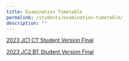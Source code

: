 ```yaml
---
title: Examination Timetable
permalink: /students/examination-timetable/
description: ""
---
```

[2023 JC1 CT Student Version Final](/files/2023/2023%20jc1%20ct_student%20version_final.pdf)

[2023 JC2 BT Student Version Final](/files/2023/2023%20jc2%20bt_student%20version_final.pdf)